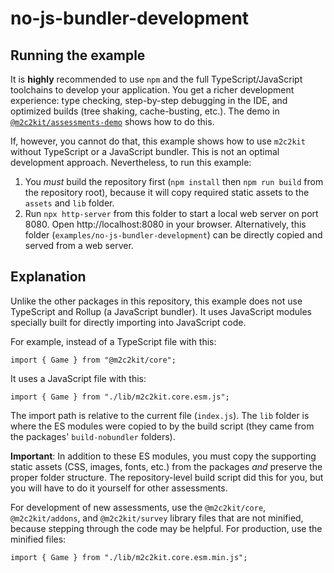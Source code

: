 # no-js-bundler-development

## Running the example

It is **highly** recommended to use `npm` and the full TypeScript/JavaScript toolchains to develop your application. You get a richer development experience: type checking, step-by-step debugging in the IDE, and optimized builds (tree shaking, cache-busting, etc.). The demo in [`@m2c2kit/assessments-demo`](../../packages/assessments-demo) shows how to do this.

If, however, you cannot do that, this example shows how to use `m2c2kit` without TypeScript or a JavaScript bundler. This is not an optimal development approach. Nevertheless, to run this example:

1. You _must_ build the repository first (`npm install` then `npm run build` from the repository root), because it will copy required static assets to the `assets` and `lib` folder.
2. Run `npx http-server` from this folder to start a local web server on port 8080. Open http://localhost:8080 in your browser. Alternatively, this folder (`examples/no-js-bundler-development`) can be directly copied and served from a web server.

## Explanation

Unlike the other packages in this repository, this example does not use TypeScript and Rollup (a JavaScript bundler). It uses JavaScript modules specially built for directly importing into JavaScript code.

For example, instead of a TypeScript file with this:

```
import { Game } from "@m2c2kit/core";
```

It uses a JavaScript file with this:

```
import { Game } from "./lib/m2c2kit.core.esm.js";
```

The import path is relative to the current file (`index.js`). The `lib` folder is where the ES modules were copied to by the build script (they came from the packages' `build-nobundler` folders).

**Important**: In addition to these ES modules, you must copy the supporting static assets (CSS, images, fonts, etc.) from the packages _and_ preserve the proper folder structure. The repository-level build script did this for you, but you will have to do it yourself for other assessments.

For development of new assessments, use the `@m2c2kit/core`, `@m2c2kit/addons`, and `@m2c2kit/survey` library files that are not minified, because stepping through the code may be helpful. For production, use the minified files:

```
import { Game } from "./lib/m2c2kit.core.esm.min.js";
```
